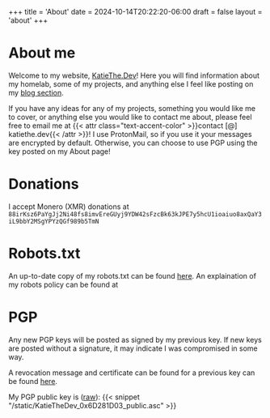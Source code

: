 +++
title = 'About'
date = 2024-10-14T20:22:20-06:00
draft = false
layout = 'about'
+++
# About me
Welcome to my website, [KatieThe.Dev](/)! Here you will find information about my homelab, some of my projects, and anything else I feel like posting on my [blog section](/posts).

If you have any ideas for any of my projects, something you would like me to cover, or anything else you would like to contact me about, please feel free to email me at {{< attr class="text-accent-color" >}}contact [@] katiethe.dev{{< /attr >}}! I use ProtonMail, so if you use it your messages are encrypted by default. Otherwise, you can choose to use PGP using the key posted on my About page!

# Donations
I accept Monero (XMR) donations at `88irKsz6PaYgJj2Ni48fs8imvEreGUyj9YDW42sFzcBk63kJPE7y5hcU1ioaiuo8axQaY3iL9bbY2MSgYPYzQGf989b5TmN`
# Robots.txt
An up-to-date copy of my robots.txt can be found [here](/robots.txt). An explaination of my robots policy can be found at 

# PGP
Any new PGP keys will be posted as signed by my previous key. If new keys are posted without a signature, it may indicate I was compromised in some way.

A revocation message and certificate can be found for a previous key can be found [here](/oldkey.txt).

My PGP public key is ([raw](/KatieTheDev_0x6D281D03_public.asc)):
{{< snippet "/static/KatieTheDev_0x6D281D03_public.asc" >}}
